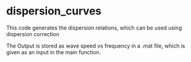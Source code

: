 # dispersion_curves
This code generates the dispersion relations, which can be used using dispersion correction

The Output is stored as wave speed vs frequency in a .mat file, which is given as an input in the main function.
